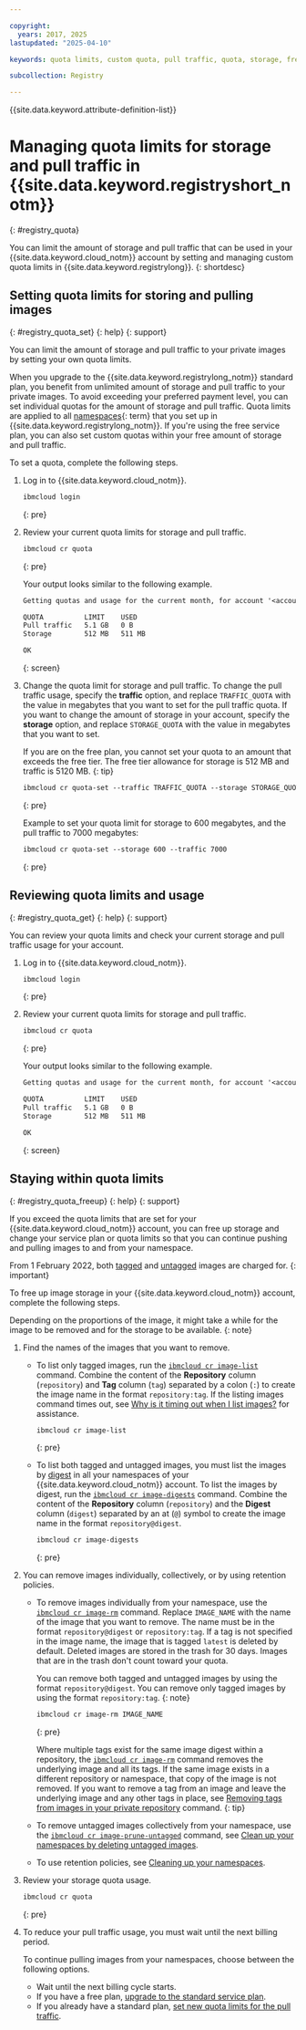 ```yaml
---

copyright:
  years: 2017, 2025
lastupdated: "2025-04-10"

keywords: quota limits, custom quota, pull traffic, quota, storage, free up space, decrease storage, images, traffic, account

subcollection: Registry

---
```


{{site.data.keyword.attribute-definition-list}}

# Managing quota limits for storage and pull traffic in {{site.data.keyword.registryshort_notm}}
{: #registry_quota}

You can limit the amount of storage and pull traffic that can be used in your {{site.data.keyword.cloud_notm}} account by setting and managing custom quota limits in {{site.data.keyword.registrylong}}.
{: shortdesc}

## Setting quota limits for storing and pulling images
{: #registry_quota_set}
{: help}
{: support}

You can limit the amount of storage and pull traffic to your private images by setting your own quota limits.

When you upgrade to the {{site.data.keyword.registrylong_notm}} standard plan, you benefit from unlimited amount of storage and pull traffic to your private images. To avoid exceeding your preferred payment level, you can set individual quotas for the amount of storage and pull traffic. Quota limits are applied to all [namespaces](#x2031005){: term} that you set up in {{site.data.keyword.registrylong_notm}}. If you're using the free service plan, you can also set custom quotas within your free amount of storage and pull traffic.

To set a quota, complete the following steps.

1. Log in to {{site.data.keyword.cloud_notm}}.

    ```txt
    ibmcloud login
    ```
    {: pre}

2. Review your current quota limits for storage and pull traffic.

    ```txt
    ibmcloud cr quota
    ```
    {: pre}

    Your output looks similar to the following example.

    ```txt
    Getting quotas and usage for the current month, for account '<account_owner> Account'...

    QUOTA          LIMIT    USED
    Pull traffic   5.1 GB   0 B
    Storage        512 MB   511 MB

    OK
    ```
    {: screen}

3. Change the quota limit for storage and pull traffic. To change the pull traffic usage, specify the **traffic** option, and replace `TRAFFIC_QUOTA` with the value in megabytes that you want to set for the pull traffic quota. If you want to change the amount of storage in your account, specify the **storage** option, and replace `STORAGE_QUOTA` with the value in megabytes that you want to set.

    If you are on the free plan, you cannot set your quota to an amount that exceeds the free tier. The free tier allowance for storage is 512 MB and traffic is 5120 MB.
    {: tip}

    ```txt
    ibmcloud cr quota-set --traffic TRAFFIC_QUOTA --storage STORAGE_QUOTA
    ```
    {: pre}

    Example to set your quota limit for storage to 600 megabytes, and the pull traffic to 7000 megabytes:

    ```txt
    ibmcloud cr quota-set --storage 600 --traffic 7000
    ```
    {: pre}

## Reviewing quota limits and usage
{: #registry_quota_get}
{: help}
{: support}

You can review your quota limits and check your current storage and pull traffic usage for your account.

1. Log in to {{site.data.keyword.cloud_notm}}.

    ```txt
    ibmcloud login
    ```
    {: pre}

2. Review your current quota limits for storage and pull traffic.

    ```txt
    ibmcloud cr quota
    ```
    {: pre}

    Your output looks similar to the following example.

    ```txt
    Getting quotas and usage for the current month, for account '<account_owner> Account'...

    QUOTA          LIMIT    USED
    Pull traffic   5.1 GB   0 B
    Storage        512 MB   511 MB

    OK
    ```
    {: screen}

## Staying within quota limits
{: #registry_quota_freeup}
{: help}
{: support}

If you exceed the quota limits that are set for your {{site.data.keyword.cloud_notm}} account, you can free up storage and change your service plan or quota limits so that you can continue pushing and pulling images to and from your namespace.

From 1 February 2022, both [tagged](/docs/Registry?topic=Registry-registry_overview#overview_elements_tag) and [untagged](/docs/Registry?topic=Registry-registry_overview#overview_elements_untagged) images are charged for.
{: important}

To free up image storage in your {{site.data.keyword.cloud_notm}} account, complete the following steps.

Depending on the proportions of the image, it might take a while for the image to be removed and for the storage to be available.
{: note}

1. Find the names of the images that you want to remove.
    - To list only tagged images, run the [`ibmcloud cr image-list`](/docs/Registry?topic=Registry-containerregcli#bx_cr_image_list) command. Combine the content of the **Repository** column (`repository`) and **Tag** column (`tag`) separated by a colon (`:`) to create the image name in the format `repository:tag`. If the listing images command times out, see [Why is it timing out when I list images?](/docs/Registry?topic=Registry-troubleshoot-image-timeout) for assistance.

      ```txt
      ibmcloud cr image-list
      ```
      {: pre}

    - To list both tagged and untagged images, you must list the images by [digest](/docs/Registry?topic=Registry-registry_overview#overview_elements_digest) in all your namespaces of your {{site.data.keyword.cloud_notm}} account. To list the images by digest, run the [`ibmcloud cr image-digests`](/docs/Registry?topic=Registry-containerregcli#bx_cr_image_digests) command. Combine the content of the **Repository** column (`repository`) and the **Digest** column (`digest`) separated by an at (`@`) symbol to create the image name in the format `repository@digest`.

      ```txt
      ibmcloud cr image-digests
      ```
      {: pre}

2. You can remove images individually, collectively, or by using retention policies.

   - To remove images individually from your namespace, use the [`ibmcloud cr image-rm`](/docs/Registry?topic=Registry-containerregcli#bx_cr_image_rm) command. Replace `IMAGE_NAME` with the name of the image that you want to remove. The name must be in the format `repository@digest` or `repository:tag`. If a tag is not specified in the image name, the image that is tagged `latest` is deleted by default. Deleted images are stored in the trash for 30 days. Images that are in the trash don't count toward your quota.

        You can remove both tagged and untagged images by using the format `repository@digest`. You can remove only tagged images by using the format `repository:tag`.
        {: note}

        ```txt
        ibmcloud cr image-rm IMAGE_NAME
        ```
        {: pre}

        Where multiple tags exist for the same image digest within a repository, the [`ibmcloud cr image-rm`](/docs/Registry?topic=Registry-containerregcli#bx_cr_image_rm) command removes the underlying image and all its tags. If the same image exists in a different repository or namespace, that copy of the image is not removed. If you want to remove a tag from an image and leave the underlying image and any other tags in place, see [Removing tags from images in your private repository](/docs/Registry?topic=Registry-registry_images_#registry_images_untag) command.
        {: tip}

   - To remove untagged images collectively from your namespace, use the [`ibmcloud cr image-prune-untagged`](/docs/Registry?topic=Registry-containerregcli#ic_cr_image_prune_untagged) command, see [Clean up your namespaces by deleting untagged images](/docs/Registry?topic=Registry-registry_retention#retention_images_untagged).

   - To use retention policies, see [Cleaning up your namespaces](/docs/Registry?topic=Registry-registry_retention).

3. Review your storage quota usage.

    ```txt
    ibmcloud cr quota
    ```
    {: pre}

4. To reduce your pull traffic usage, you must wait until the next billing period.

    To continue pulling images from your namespaces, choose between the following options.

    - Wait until the next billing cycle starts.
    - If you have a free plan, [upgrade to the standard service plan](/docs/Registry?topic=Registry-registry_overview#registry_plan_upgrade).
    - If you already have a standard plan, [set new quota limits for the pull traffic](#registry_quota_set).
